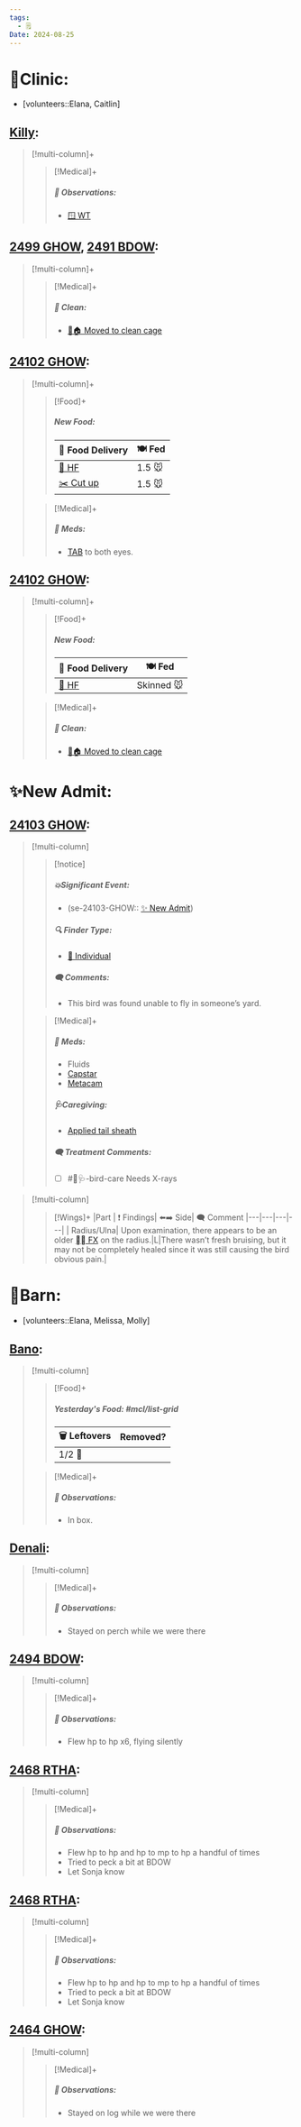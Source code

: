 ```yaml
---
tags:
  - 🗒️
Date: 2024-08-25
---
```


# 🏥Clinic:
- [volunteers::Elana, Caitlin]

## [Killy](../RARE%20Birds/Ed%20Birds/Killy.md):
> [!multi-column]+
>
>> [!Medical]+
>> ##### 🔭 Observations:
>> - [🪟 WT](../Admin/Codes/Window%20time.md)

## [2499 GHOW](../RARE%20Birds/2499%20GHOW.md), [2491 BDOW](../RARE%20Birds/2491%20BDOW.md):
> [!multi-column]+
>
>> [!Medical]+
>>##### 🫧 Clean:
>> - [🧼🏠 Moved to clean cage](../Admin/Codes/Moved%20to%20clean%20cage.md)
>>

## [24102 GHOW](../RARE%20Birds/24102%20GHOW.md):
> [!multi-column]+
>
>> [!Food]+
>> ##### New Food:
>> |🚚 Food Delivery| 🍽️ Fed|
>> |---|---|
>>|[🫱 HF](../Admin/Codes/Handfed.md)|1.5 🐭|
>>|[✂️ Cut up](../Admin/Codes/Cut%20up.md)|1.5 🐭|
>
>> [!Medical]+
>> ##### 💊 Meds:
>> - [TAB](../Admin/Codes/Medication/Triple%20Antibiotic.md) to both eyes.
>>

## [24102 GHOW](../RARE%20Birds/24102%20GHOW.md):
> [!multi-column]+
>
>> [!Food]+
>> ##### New Food:
>> |🚚 Food Delivery| 🍽️ Fed|
>> |---|---|
>>|[🫱 HF](../Admin/Codes/Handfed.md)|Skinned 🐭|
>
>> [!Medical]+
>>##### 🫧 Clean:
>> - [🧼🏠 Moved to clean cage](../Admin/Codes/Moved%20to%20clean%20cage.md)
>>

# ✨New Admit:

## [24103 GHOW](../RARE%20Birds/24103%20GHOW.md):
> [!multi-column]
>
>> [!notice]
>> ##### 💥Significant Event:
>> - (se-24103-GHOW:: [✨ New Admit](../Admin/Codes/New%20Admit.md))
>>
>> ##### 🔍 Finder Type:
>> - [🧑 Individual](../Admin/Codes/Individual.md)
>>
>>##### 🗨️ Comments:
>>- This bird was found unable to fly in someone’s yard.
>
>
>> [!Medical]+
>> ##### 💊 Meds:
>> - Fluids
>> - [Capstar](../Admin/Codes/Medication/Capstar.md)
>> - [Metacam](../Admin/Codes/Medication/Metacam.md)
>>
>> ##### 🩺Caregiving:
>> - [Applied tail sheath](../Admin/Codes/Applied%20tail%20sheath.md)
>>
>> ##### 🗨️ Treatment Comments:
>> - [ ] #🦅🩺-bird-care Needs X-rays
>

> [!multi-column]
>> [!Wings]+
>>|Part | ❗ Findings| ⬅️➡️ Side| 🗨️ Comment
>>|---|---|---|---|
>>| Radius/Ulna| Upon examination, there appears to be an older [⛓️‍💥 FX](../Admin/Codes/Fracture.md) on the radius.|L|There wasn’t fresh bruising, but it may not be completely healed since it was still causing the bird obvious pain.|

# 🏡Barn:
- [volunteers::Elana, Melissa, Molly]

## [Bano](../RARE%20Birds/Ed%20Birds/Bano.md):
> [!multi-column]
>
>> [!Food]+
>> ##### Yesterday's Food: #mcl/list-grid
>> |🗑️ Leftovers| Removed?
>> |---|---|
>>|1/2 🐀|
>
>> [!Medical]+
>> ##### 🔭 Observations:
>> - In box.

## [Denali](../RARE%20Birds/Ed%20Birds/Denali.md):
> [!multi-column]
>
>> [!Medical]+
>> ##### 🔭 Observations:
>> - Stayed on perch while we were there

## [2494 BDOW](../RARE%20Birds/2494%20BDOW.md):
> [!multi-column]
>
>> [!Medical]+
>> ##### 🔭 Observations:
>> - Flew hp to hp x6, flying silently

## [2468 RTHA](../RARE%20Birds/2468%20RTHA.md):
> [!multi-column]
>
>> [!Medical]+
>> ##### 🔭 Observations:
>> - Flew hp to hp and hp to mp to hp a handful of times
>> - Tried to peck a bit at BDOW
>> 	- Let Sonja know

## [2468 RTHA](../RARE%20Birds/2468%20RTHA.md):
> [!multi-column]
>
>> [!Medical]+
>> ##### 🔭 Observations:
>> - Flew hp to hp and hp to mp to hp a handful of times
>> - Tried to peck a bit at BDOW
>> 	- Let Sonja know

## [2464 GHOW](../RARE%20Birds/2464%20GHOW.md):
> [!multi-column]
>
>> [!Medical]+
>> ##### 🔭 Observations:
>> - Stayed on log while we were there

